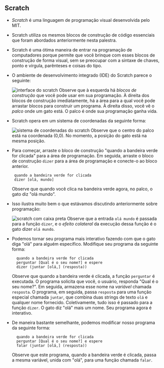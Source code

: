 ## Scratch

- _Scratch_ é uma linguagem de programação visual desenvolvida pelo MIT.
- Scratch utiliza os mesmos blocos de construção de código essenciais que foram abordados anteriormente nesta palestra.
- Scratch é uma ótima maneira de entrar na programação de computadores porque permite que você brinque com esses blocos de construção de forma visual, sem se preocupar com a sintaxe de chaves, ponto e vírgula, parênteses e coisas do tipo.
- O ambiente de desenvolvimento integrado (IDE) do Scratch parece o seguinte:

  ![interface do scratch](cs50Week0Slide162.png "interface do scratch") Observe que à esquerda há _blocos de construção_ que você pode usar em sua programação. À direita dos blocos de construção imediatamente, há a área para a qual você pode arrastar blocos para construir um programa. À direita disso, você vê o _palco_ onde um gato está. O palco é onde sua programação ganha vida.

- Scratch opera em um sistema de coordenadas da seguinte forma:

  ![sistema de coordenadas do scratch](cs50Week0Slide167.png "sistema de coordenadas do scratch") Observe que o centro do palco está na coordenada (0,0). No momento, a posição do gato está na mesma posição.

- Para começar, arraste o bloco de construção "quando a bandeira verde for clicada" para a área de programação. Em seguida, arraste o bloco de construção `dizer` para a área de programação e conecte-o ao bloco anterior.

       quando a bandeira verde for clicada
       dizer [olá, mundo]

   Observe que quando você clica na bandeira verde agora, no palco, o gato diz "olá mundo".

- Isso ilustra muito bem o que estávamos discutindo anteriormente sobre programação:

  ![scratch com caixa preta](cs50Week0Slide172.png "scratch com caixa preta") Observe que a entrada `olá mundo` é passada para a função `dizer`, e o _efeito colateral_ da execução dessa função é o gato dizer `olá mundo`.

- Podemos tornar seu programa mais interativo fazendo com que o gato diga "olá" para alguém específico. Modifique seu programa da seguinte forma:

        quando a bandeira verde for clicada
        perguntar [Qual é o seu nome?] e espere
        dizer (juntar [olá,] (resposta))

   Observe que quando a bandeira verde é clicada, a função `perguntar` é executada. O programa solicita que você, o usuário, responda "Qual é o seu nome?". Em seguida, armazena esse nome na _variável_ chamada `resposta`. O programa, em seguida, passa `resposta` para uma função especial chamada `juntar`, que combina duas strings de texto `olá` e qualquer nome fornecido. Coletivamente, tudo isso é passado para a função `dizer`. O gato diz "olá" mais um nome. Seu programa agora é interativo.

- De maneira bastante semelhante, podemos modificar nosso programa da seguinte forma:

        quando a bandeira verde for clicada
        perguntar [Qual é o seu nome?] e espere
        falar (juntar [olá,] (resposta))

  Observe que este programa, quando a bandeira verde é clicada, passa a mesma variável, unida com "olá", para uma função chamada `falar`.